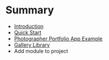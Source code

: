# Summary

* [Introduction](README.md)
* [Quick Start](quick-start.md)
* [Photographer Portfolio App Example](portfolio-app-example.md)
* [Gallery Library](gallery-library.md)
* Add module to project

